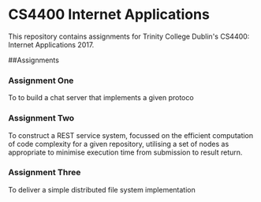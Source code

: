 # CS4400 Internet Applications

This repository contains assignments for Trinity College Dublin's CS4400: Internet Applications 2017.

##Assignments


### Assignment One
To to build a chat server that implements a given protoco


### Assignment Two
To construct a REST service system, focussed on the efficient computation of code complexity for a given repository, utilising a set of nodes as appropriate to minimise execution time from submission to result return.

### Assignment Three
To deliver a simple distributed file system implementation